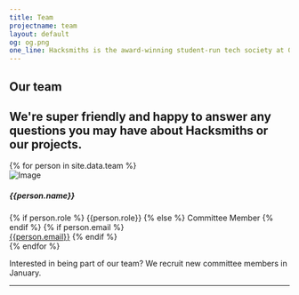 ```yaml
---
title: Team
projectname: team
layout: default
og: og.png
one_line: Hacksmiths is the award-winning student-run tech society at Goldsmiths, University of London.
---
```



<section class="text-center team">
  <div class="container">
    <h1>Our team</h1>
    <h2>We're super friendly and happy to answer any questions you may have about Hacksmiths or our projects.</h2>
    <div class="row">
      {% for person in site.data.team %}
        <div class="col-sm-3">
          <div class="feature feature-8"> 
            <img alt="Image" src="/assets/img/team/{{person.photo}}.jpg">
            <h5>{{person.name}}</h5> 
            {% if person.role %}
              <span>{{person.role}}</span> 
            {% else %}
              <span>Committee Member</span>
            {% endif %}
            {% if person.email %}
              <br><a href="mailto:{{person.email}}">{{person.email}}</a> 
            {% endif %}
          </div>
        </div>
      {% endfor %}
    </div>
    <p>Interested in being part of our team? We recruit new committee members in January.</p>
  </div>
</section>

<hr> 